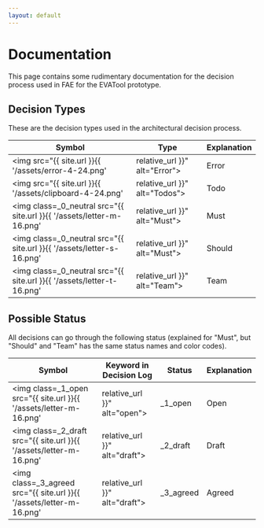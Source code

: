 ```yaml
---
layout: default
---
```


# Documentation

This page contains some rudimentary documentation for the decision process used in FAE for
the EVATool prototype.


## Decision Types

These are the decision types used in the architectural decision process.

| Symbol | Type | Explanation |
|-----|-----|-----|
| <img src="{{ site.url }}{{ '/assets/error-4-24.png' | relative_url }}" alt="Error"> | Error | There are __errors__ in the decision description; please fix immediately. |
| <img src="{{ site.url }}{{ '/assets/clipboard-4-24.png' | relative_url }}" alt="Todos"> | Todo | There are __todos__ in the decision; must be fixed before closing. |
| <img class=_0_neutral src="{{ site.url }}{{ '/assets/letter-m-16.png' | relative_url }}" alt="Must"> | Must | A decision (principle, solution, technology etc.) that is binding for **all** teams. Icon color indicates decision status (see tables below).  | 
| <img class=_0_neutral src="{{ site.url }}{{ '/assets/letter-s-16.png' | relative_url }}" alt="Must"> | Should | A decision that is a **recommendation** for all teams, e.g. a technology that seemingly works well; teams can still deviate if they have good reasons to do so. Deviations must be reasoned by a team decision (see below).  Icon color indicates decision status (see tables below).   | 
| <img class=_0_neutral src="{{ site.url }}{{ '/assets/letter-t-16.png' | relative_url }}" alt="Team"> | Team | Team decision; can be taken without consulting anyone outside the team.  Icon color indicates decision status (see tables below). | 



## Possible Status 

All decisions can go through the following status (explained for "Must", but "Should" and "Team" has the same status names and color codes).

| Symbol | Keyword in Decision Log | Status | Explanation |
|-----|-----|-----|-----|
| <img class=_1_open src="{{ site.url }}{{ '/assets/letter-m-16.png' | relative_url }}" alt="open"> | _1_open | Open | An open decision has been created, but no resolution is available yet | 
| <img class=_2_draft src="{{ site.url }}{{ '/assets/letter-m-16.png' | relative_url }}" alt="draft"> | _2_draft | Draft | A resolution is available and documented, but there has not yet been a discussion about it. | 
| <img class=_3_agreed src="{{ site.url }}{{ '/assets/letter-m-16.png' | relative_url }}" alt="draft"> | _3_agreed | Agreed | The resolution has been discussed and agreed upon in the group where the decision belongs. | 
